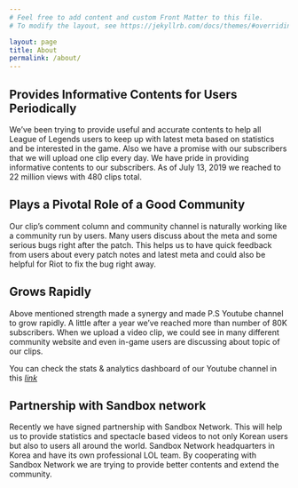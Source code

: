 ```yaml
---
# Feel free to add content and custom Front Matter to this file.
# To modify the layout, see https://jekyllrb.com/docs/themes/#overriding-theme-defaults

layout: page
title: About
permalink: /about/
---
```


## Provides Informative Contents for Users Periodically
<!-- 
우리는 데이터에 기반해서 모든 롤 유저들이 쉽게 메타를 따라가고 흥미를 느낄 수 있도록 정확하고 유용한 컨텐츠를 제공하려고 노력해왔다. 또한 1일 1개 이상의 영상을 올리기로 한 구독자와의 약속을 계속 지키고 있다. 우리는 이런 informative 컨텐츠를 꾸준히 올리고 있다는 점에 자부심을 갖고 있다. 실제로 2019년 7월 13일 기준 유튜브 채널 2천2백만뷰를 달성하였으며, 총 480개의 영상이 업로드되었다.  -->

We’ve been trying to provide useful and accurate contents to help all League of Legends users to keep up with latest meta based on statistics and be interested in the game. Also we have a promise with our subscribers that we will upload one clip every day. We have pride in providing informative contents to our subscribers. As of July 13, 2019 we reached to 22 million views with 480 clips total. 

## Plays a Pivotal Role of a Good Community

<!-- 덕분에 자연스럽게 커뮤니티 역할을 하게되고 2주마다 있는 패치마다, 그리고 새로운 메타가 나타날 때 마다 유저들이 유튜브 영상의 comment 란, 그리고 community channel 에서 특정 주제에 대해 토론의 장을 펼친다. 덕분에 패치 이후 초기에 나타나는 심각한 버그들을 빠르게 제보받을 수 있고, 이는 라이엇에게도 놓쳤던 버그들을 빠르게 수습할 수 있도록 도와주는 긍정적 효과를 가져오고 있다. -->

Our clip’s comment column and community channel is naturally working like a community run by users. Many users discuss about the meta and some serious bugs right after the patch. This helps us to have quick feedback from users about every patch notes and latest meta and could also be helpful for Riot to fix the bug right away.

## Grows Rapidly
<!-- 
위의 두 장점이 시너지를 일으켜서 P.S 유튜브 채널은 급격하게 성장할 수 있었다. 채널 개설 1년이 좀 넘은 시점에 구독자 8만명을 기록하였고, 영상을 오릴때마다 다수의 커뮤니티 뿐만 아니라 인게임에서도 자연스럽게 영상의 주제에 관하여 토론하는 모습을 볼 수 있다.  -->

Above mentioned strength made a synergy and made P.S Youtube channel to grow rapidly. A little after a year we’ve reached more than number of 80K subscribers. When we upload a video clip, we could see in many different community website and even in-game users are discussing about topic of our clips.

You can check the stats & analytics dashboard of our Youtube channel in this [*link*](https://www.noxinfluencer.com/youtube/channel/UCqI5lyTpC79pOy2D-VXAMdA)


## Partnership with Sandbox network
<!-- 최근에는 한국의 Sandbox Network 와 파트너십을 체결하여 한국 뿐만아니라 전세계의 롤 유저들에게 통계, 관전 기반의 롤 정보 영상을 공유할 것이다. 또한 sandbox network 는 한국 내 샌드박스 게이밍으로 lol 팀을 운영하고 있을정도로 LoL 에 관심이 많으며 서로의 장점을 살려 더 나은 컨텐츠, 커뮤니티로 확장할 수 있도록 노력을 하고 있다.  -->

Recently we have signed partnership with Sandbox Network. This will help us to provide statistics and spectacle based videos to not only Korean users but also to users all around the world. Sandbox Network headquarters in Korea and have its own professional LOL team. By cooperating with Sandbox Network we are trying to provide better contents and extend the community.
